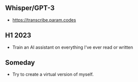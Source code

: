 
## Whisper/GPT-3

* https://transcribe.param.codes

## H1 2023
* Train an AI assistant on everything I've ever read or written

## Someday
* Try to create a virtual version of myself.